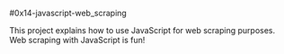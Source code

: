 #0x14-javascript-web_scraping

This project explains how to use JavaScript for web scraping purposes. Web scraping with JavaScript is fun!
